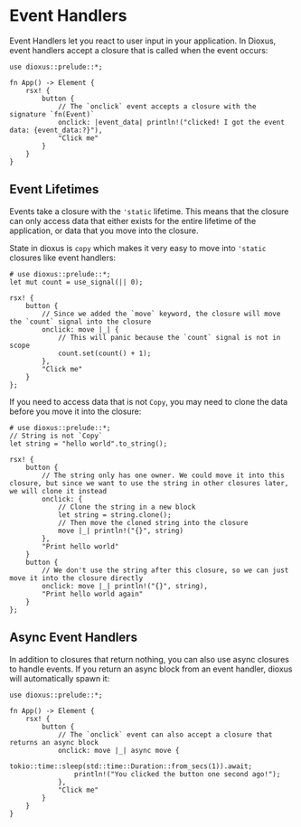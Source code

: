 # Event Handlers

Event Handlers let you react to user input in your application. In Dioxus, event handlers accept a closure that is called when the event occurs:

```rust, no_run
use dioxus::prelude::*;

fn App() -> Element {
    rsx! {
        button {
            // The `onclick` event accepts a closure with the signature `fn(Event)`
            onclick: |event_data| println!("clicked! I got the event data: {event_data:?}"),
            "Click me"
        }
    }
}
```

## Event Lifetimes

Events take a closure with the `'static` lifetime. This means that the closure can only access data that either exists for the entire lifetime of the application, or data that you move into the closure.

State in dioxus is `copy` which makes it very easy to move into `'static` closures like event handlers:

```rust, no_run
# use dioxus::prelude::*;
let mut count = use_signal(|| 0);

rsx! {
    button {
        // Since we added the `move` keyword, the closure will move the `count` signal into the closure
        onclick: move |_| {
            // This will panic because the `count` signal is not in scope
            count.set(count() + 1);
        },
        "Click me"
    }
};
```

If you need to access data that is not `Copy`, you may need to clone the data before you move it into the closure:

```rust, no_run
# use dioxus::prelude::*;
// String is not `Copy`
let string = "hello world".to_string();

rsx! {
    button {
        // The string only has one owner. We could move it into this closure, but since we want to use the string in other closures later, we will clone it instead
        onclick: {
            // Clone the string in a new block
            let string = string.clone();
            // Then move the cloned string into the closure
            move |_| println!("{}", string)
        },
        "Print hello world"
    }
    button {
        // We don't use the string after this closure, so we can just move it into the closure directly
        onclick: move |_| println!("{}", string),
        "Print hello world again"
    }
};
```

## Async Event Handlers

In addition to closures that return nothing, you can also use async closures to handle events. If you return an async block from an event handler, dioxus will automatically spawn it:

```rust, no_run
use dioxus::prelude::*;

fn App() -> Element {
    rsx! {
        button {
            // The `onclick` event can also accept a closure that returns an async block
            onclick: move |_| async move {
                tokio::time::sleep(std::time::Duration::from_secs(1)).await;
                println!("You clicked the button one second ago!");
            },
            "Click me"
        }
    }
}
```
